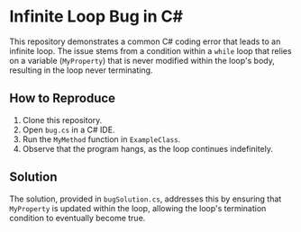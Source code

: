 # Infinite Loop Bug in C#

This repository demonstrates a common C# coding error that leads to an infinite loop. The issue stems from a condition within a `while` loop that relies on a variable (`MyProperty`) that is never modified within the loop's body, resulting in the loop never terminating. 

## How to Reproduce

1. Clone this repository.
2. Open `bug.cs` in a C# IDE.
3. Run the `MyMethod` function in `ExampleClass`. 
4. Observe that the program hangs, as the loop continues indefinitely.

## Solution

The solution, provided in `bugSolution.cs`, addresses this by ensuring that `MyProperty` is updated within the loop, allowing the loop's termination condition to eventually become true. 